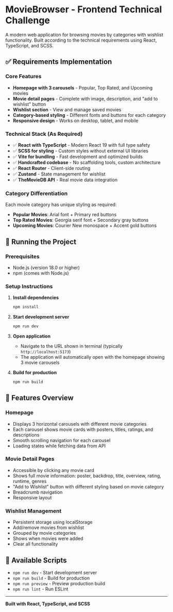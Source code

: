 # MovieBrowser - Frontend Technical Challenge

A modern web application for browsing movies by categories with wishlist functionality. Built according to the technical requirements using React, TypeScript, and SCSS.

## ✅ Requirements Implementation

### Core Features
- **Homepage with 3 carousels** - Popular, Top Rated, and Upcoming movies
- **Movie detail pages** - Complete with image, description, and "add to wishlist" button
- **Wishlist section** - View and manage saved movies
- **Category-based styling** - Different fonts and buttons for each category
- **Responsive design** - Works on desktop, tablet, and mobile

### Technical Stack (As Required)
- ✅ **React with TypeScript** - Modern React 19 with full type safety
- ✅ **SCSS for styling** - Custom styles without external UI libraries
- ✅ **Vite for bundling** - Fast development and optimized builds
- ✅ **Handcrafted codebase** - No scaffolding tools, custom architecture
- ✅ **React Router** - Client-side routing
- ✅ **Zustand** - State management for wishlist
- ✅ **TheMovieDB API** - Real movie data integration

### Category Differentiation
Each movie category has unique styling as required:

- **Popular Movies**: Arial font + Primary red buttons
- **Top Rated Movies**: Georgia serif font + Secondary gray buttons  
- **Upcoming Movies**: Courier New monospace + Accent gold buttons

## 🚀 Running the Project

### Prerequisites
- Node.js (version 18.0 or higher)
- npm (comes with Node.js)

### Setup Instructions

1. **Install dependencies**
   ```bash
   npm install
   ```

2. **Start development server**
   ```bash
   npm run dev
   ```

3. **Open application**
   - Navigate to the URL shown in terminal (typically `http://localhost:5173`)
   - The application will automatically open with the homepage showing 3 movie carousels

4. **Build for production**
   ```bash
   npm run build
   ```

## 🎯 Features Overview

### Homepage
- Displays 3 horizontal carousels with different movie categories
- Each carousel shows movie cards with posters, titles, ratings, and descriptions
- Smooth scrolling navigation for each carousel
- Loading states while fetching data from API

### Movie Detail Pages
- Accessible by clicking any movie card
- Shows full movie information: poster, backdrop, title, overview, rating, runtime, genres
- "Add to Wishlist" button with different styling based on movie category
- Breadcrumb navigation
- Responsive layout

### Wishlist Management
- Persistent storage using localStorage
- Add/remove movies from wishlist
- Grouped by movie categories
- Shows when movies were added
- Clear all functionality

## 🔧 Available Scripts

- `npm run dev` - Start development server
- `npm run build` - Build for production
- `npm run preview` - Preview production build
- `npm run lint` - Run ESLint

---

**Built with React, TypeScript, and SCSS**